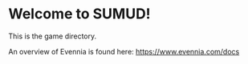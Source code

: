 # Welcome to SUMUD!

This is the game directory. 

An overview of Evennia is found here:
https://www.evennia.com/docs


